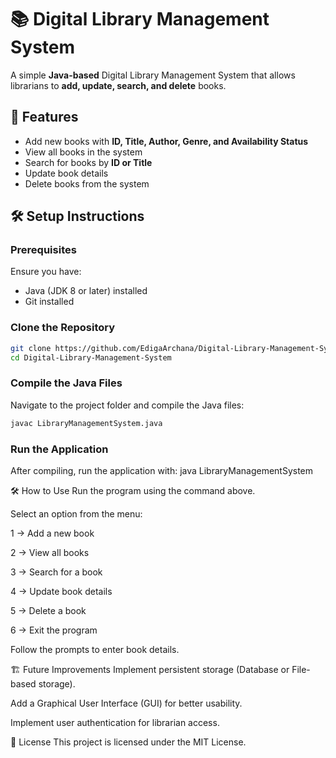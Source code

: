 # 📚 Digital Library Management System  

A simple **Java-based** Digital Library Management System that allows librarians to **add, update, search, and delete** books.  

## 🚀 Features  
- Add new books with **ID, Title, Author, Genre, and Availability Status**  
- View all books in the system  
- Search for books by **ID or Title**  
- Update book details  
- Delete books from the system  

## 🛠 Setup Instructions  

### Prerequisites  
Ensure you have:  
- Java (JDK 8 or later) installed  
- Git installed  

### Clone the Repository  
```sh
git clone https://github.com/EdigaArchana/Digital-Library-Management-System.git
cd Digital-Library-Management-System
```   

### Compile the Java Files  
Navigate to the project folder and compile the Java files:  

```sh
javac LibraryManagementSystem.java
```

### Run the Application
After compiling, run the application with:
java LibraryManagementSystem


🛠 How to Use
Run the program using the command above.

Select an option from the menu:

1 → Add a new book

2 → View all books

3 → Search for a book

4 → Update book details

5 → Delete a book

6 → Exit the program

Follow the prompts to enter book details.

🏗 Future Improvements
Implement persistent storage (Database or File-based storage).

Add a Graphical User Interface (GUI) for better usability.

Implement user authentication for librarian access.

📄 License
This project is licensed under the MIT License.
